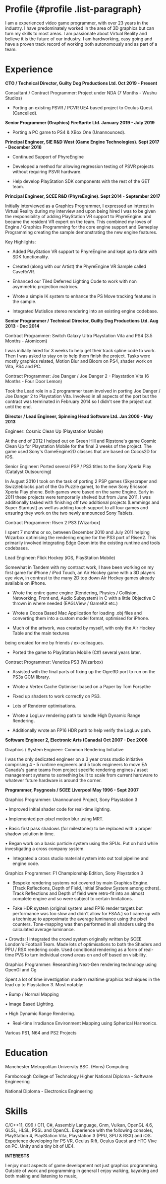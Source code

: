 Profile {#profile .list-paragraph}
=======

I am a experienced video game programmer, with over 23 years in the industry. I have predominately worked in the area of 3D graphics but can turn my skills to most areas. I am passionate about Virtual Reality and believe it is the future of our industry. I am hardworking, easy going and have a proven track record of working both autonomously and as part of a team.

Experience
==========

**CTO / Technical Director, Guilty Dog Productions Ltd. Oct 2019 - Present**

Consultant / Contract Programmer: Project under NDA (7 Months - Wushu Studios)

-   Porting an existing PSVR / PCVR UE4 based project to Oculus Quest. (Cancelled).

**Senior Programmer (Graphics) FireSprite Ltd. January 2019 - July 2019**

-   Porting a PC game to PS4 & XBox One (Unannounced).

**Principal Engineer, SIE R&D West (Game Engine Technologies). Sept 2017 - December 2018**

-   Continued Support of PhyreEngine

-   Developed a method for allowing regression testing of PSVR projects without requiring PSVR hardware.

-   Help develop PlayStation SDK components with the rest of the GET team.

**Principal Engineer, SCEE R&D (PhyreEngine). Sept 2014 - September 2017**

Initially interviewed as a Graphics Programmer, I expressed an interest in Virtual Reality during my interview and upon being hired I was to be given the responsibility of adding PlayStation VR support to PhyreEngine. and became the resident VR expert on the team. This combined my loves of Engine / Graphics Programming for the core engine support and Gameplay Programming creating the sample demonstrating the new engine features.

Key Highlights:

-   Added PlayStation VR support to PhyreEngine and kept up to date with SDK functionality.

-   Created (along with our Artist) the PhyreEngine VR Sample called CaveRoVR.

-   Enhanced our Tiled Deferred Lighting Code to work with non asymmetric projection matrices.

-   Wrote a simple IK system to enhance the PS Move tracking features in the sample.

-   Integrated Mutislice stereo rendering into an existing engine codebase.

**Senior Programmer / Technical Director, Guilty Dog Productions Ltd. Aug 2013 - Dec 2014**

Contract Programmer: Switch Galaxy Ultra Playstation Vita and PS4 (3.5 Months - Atomicom)

I was initially hired for 3 weeks to help get their track spline code to work. Then I was asked to stay on to help them finish the project. Tasks were mostly graphics related, Motion Blur and Bloom on PS4, shader work on Vita, PS4 and PC.

Contract Programmer: Joe Danger / Joe Danger 2 - Playstation Vita (6 Months - Four Door Lemon)

Took the Lead role in a 2 programmer team involved in porting Joe Danger / Joe Danger 2 to Playstation Vita. Involved in all aspects of the port but the contract was terminated in February 2014 so I didn't see the project out until the end.

**Director / Lead Engineer, Spinning Head Software Ltd. Jan 2009 - May 2013**

Engineer: Cosmic Clean Up (Playstation Mobile)

At the end of 2012 I helped out on Green Hill and Ripstone's game Cosmic Clean Up for Playstation Mobile for the final 3 weeks of the project. The game used Sony's GameEngine2D classes that are based on Cocos2D for iOS.

Senior Engineer: Ported several PSP / PS3 titles to the Sony Xperia Play (Catalyst Outsourcing)

In August 2010 I took on the task of porting 2 PSP games (Skyscraper and Swizzleblocks part of the Go Puzzle game), to the new Sony Ericsson Xperia Play phone. Both games were based on the same Engine. Early in 2011 these projects were temporarily shelved but from June 2011, I was additionally tasked with finishing off two additional projects (Lemmings and Super Stardust) as well as adding touch support to all four games and ensuring they work on the two newly announced Sony Tablets.

Contract Programmer: Risen 2 PS3 (Wizarbox)

I spent 7 months or so, between December 2010 and July 2011 helping Wizarbox optimising the rendering engine for the PS3 port of Risen2. This primarily involved integrating Edge Geom into the existing runtime and tools codebases.

Lead Engineer: Flick Hockey (iOS, PlayStation Mobile)

Somewhat in Tandem with my contract work, I have been working on my first game for iPhone / iPod Touch, an Air Hockey game with a 3D players eye view, in contrast to the many 2D top down Air Hockey games already available on iPhone.

-   Wrote the entire game engine (Rendering, Physics / Collision, Networking, Front end, Audio Subsystem) in C with a little Objective C thrown in where needed (EAGLView / GameKit etc.)

-   Wrote a Cocoa Based Mac Application for loading .obj files and converting them into a custom model format, optimised for iPhone.

-   Much of the artwork, was created by myself, with only the Air Hockey Table and the main textures

being created for me by friends / ex-colleagues.

-   Ported the game to PlayStation Mobile (C\#) several years later.

Contract Programmer: Venetica PS3 (Wizarbox)

-   Assisted with the final parts of fixing up the Ogre3D port to run on the PS3s GCM library.

-   Wrote a Vertex Cache Optimiser based on a Paper by Tom Forsythe

-   Fixed up shaders to work correctly on PS3.

-   Lots of Renderer optimisations.

-   Wrote a LogLuv rendering path to handle High Dynamic Range Rendering.

-   Additionally wrote an FP16 HDR path to help verify the LogLuv path.

**Software Engineer 2, Electronic Arts (Canada) Oct 2007 - Dec 2008**

Graphics / System Engineer: Common Rendering Initiative

I was the only dedicated engineer on a 3 year cross studio initiative comprising 4 - 5 runtime engineers and 5 tools engineers to move EA Canada's game teams from project specific rendering engines / asset management systems to something built to scale from current hardware to whatever future hardware is around the corner.

**Programmer, Psygnosis / SCEE Liverpool May 1996 - Sept 2007**

Graphics Programmer: Unannounced Project, Sony Playstation 3

• Improved initial shader code for real-time lighting.

• Implemented per-pixel motion blur using MRT.

• Basic first pass shadows (for milestones) to be replaced with a proper shadow solution in time.

• Began work on a basic particle system using the SPUs. Put on hold while investigating a cross company system.

-   Integrated a cross studio material system into out tool pipeline and engine code.

Graphics Programmer: F1 Championship Edition, Sony Playstation 3

-   Bespoke rendering systems not covered by main Graphics Engine. (Track Reflections, Depth of Field, Initial Shadow System among others). Track Reflections and Depth of field were retro-fit into an almost complete engine and so were subject to certain limitations.

-   Fake HDR system (original system used FP16 render targets but performance was too slow and didn't allow for FSAA.) so I came up with a technique to approximate the average luminance using the pixel counters. Tone-mapping was then performed in all shaders using the calculated average luminance.

• Crowds: I integrated the crowd system originally written by SCEE London's Football Team. Made lots of optimisations to both the Shaders and PPU / RSX rendering code. Used conditional rendering as a form of real-time PVS to turn individual crowd areas on and off based on visibility.

Graphics Programmer: Researching Next-Gen rendering technology using OpenGl and Cg

Spent a lot of time investigation modern realtime graphics techniques in the lead up to Playstation 3. Most notably:

• Bump / Normal Mapping

• Image Based Lighting.

• High Dynamic Range Rendering.

-   Real-time Irradiance Environment Mapping using Spherical Harmonics.

Various PS1, N64 and PS2 Projects

Education
=========

Manchester Metropolitan University BSC. (Hons) Computing

Farnborough College of Technology Higher National Diploma - Software Engineering

National Diploma - Electronics Engineering

Skills
======

C/C++11, C99 / C11, C\#, Assembly Language, Gnm, Vulkan, OpenGL 4.6, GLSL, HLSL, PSSL and OpenCL. Experience with the following consoles, PlayStation 4, PlayStation Vita, Playstation 3 (PPU, SPU & RSX) and iOS. Experience developing for PS VR, Oculus Rift, Oculus Quest and HTC Vive on PC. Unity and a tiny bit of UE4.

**INTERESTS**

I enjoy most aspects of game development not just graphics programming. Outside of work and programming in general I enjoy walking, kayaking and both making and listening to music,
